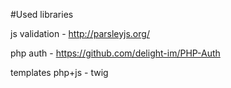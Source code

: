 #Used libraries

js validation - http://parsleyjs.org/

php auth - https://github.com/delight-im/PHP-Auth

templates php+js - twig